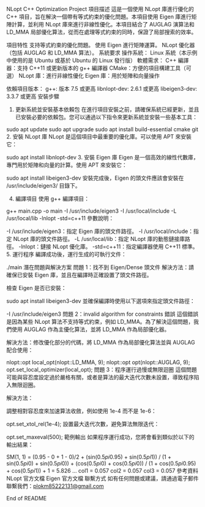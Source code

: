 NLopt C++ Optimization Project
項目描述
這是一個使用 NLopt 庫進行優化的 C++ 項目，旨在解決一個帶有等式約束的優化問題。本項目使用 Eigen 庫進行矩陣計算，並利用 NLopt 庫來進行非線性優化。本項目結合了 AUGLAG 演算法和 LD_MMA 局部優化算法，從而在處理等式約束的同時，保證了局部搜索的效率。

項目特性
支持等式約束的優化問題。
使用 Eigen 進行矩陣運算。
NLopt 優化器（包括 AUGLAG 和 LD_MMA 算法）。
系統要求
操作系統：
Linux 系統（本示例中使用的是 Ubuntu 或基於 Ubuntu 的 Linux 發行版）
軟體需求：
C++ 編譯器：支持 C++11 或更新版本的 g++ 編譯器
CMake：方便的項目構建工具（可選）
NLopt 庫：進行非線性優化
Eigen 庫：用於矩陣和向量操作

依賴項目版本：
g++: 版本 7.5 或更高
libnlopt-dev: 2.6.1 或更高
libeigen3-dev: 3.3.7 或更高
安裝步驟
1. 更新系統並安裝基本依賴包
在進行項目安裝之前，請確保系統已經更新，並且已安裝必要的依賴包。您可以通過以下指令來更新系統並安裝一些基本工具：


sudo apt update
sudo apt upgrade
sudo apt install build-essential cmake git
2. 安裝 NLopt 庫
NLopt 是這個項目中最重要的優化庫。可以使用 APT 來安裝它：


sudo apt install libnlopt-dev
3. 安裝 Eigen 庫
Eigen 是一個高效的線性代數庫，專門用於矩陣和向量的計算。使用 APT 來安裝它：


sudo apt install libeigen3-dev
安裝完成後，Eigen 的頭文件應該會安裝在 /usr/include/eigen3/ 目錄下。


4. 編譯項目
使用 g++ 編譯項目：

g++ main.cpp -o main -I /usr/include/eigen3 -I /usr/local/include -L /usr/local/lib -lnlopt -std=c++11
參數說明：

-I /usr/include/eigen3：指定 Eigen 庫的頭文件路徑。
-I /usr/local/include：指定 NLopt 庫的頭文件路徑。
-L /usr/local/lib：指定 NLopt 庫的動態鏈接庫路徑。
-lnlopt：鏈接 NLopt 優化庫。
-std=c++11：指定編譯器使用 C++11 標準。
5. 運行程序
編譯成功後，運行生成的可執行文件：

./main
潛在問題與解決方案
問題 1：找不到 Eigen/Dense 頭文件
解決方法：請確保已安裝 Eigen 庫，並且在編譯時正確設置了頭文件路徑。

檢查 Eigen 是否已安裝：

sudo apt install libeigen3-dev
並確保編譯時使用以下選項來指定頭文件路徑：

-I /usr/include/eigen3
問題 2：invalid algorithm for constraints 錯誤
這個錯誤是因為某些 NLopt 算法不支持等式約束，例如 LD_MMA。為了解決這個問題，我們使用 AUGLAG 作為主優化算法，並將 LD_MMA 作為局部優化器。

解決方法：修改優化部分的代碼，將 LD_MMA 作為局部優化算法並與 AUGLAG 配合使用：


nlopt::opt local_opt(nlopt::LD_MMA, 9);
nlopt::opt opt(nlopt::AUGLAG, 9);
opt.set_local_optimizer(local_opt);
問題 3：程序運行過慢或無限迴圈
這個問題可能與容忍度設定過於嚴格有關，或者是算法的最大迭代次數未設置，導致程序陷入無限迴圈。

解決方法：

調整相對容忍度來加速算法收斂，例如使用 1e-4 而不是 1e-6：


opt.set_xtol_rel(1e-4);
設置最大迭代次數，避免算法無限迭代：


opt.set_maxeval(500);
範例輸出
如果程序運行成功，您將會看到類似於以下的輸出結果：


SM(1, 1) = (0.95 - 0 + 1 - 0)/2 + (sin(0.5*pi*0.95) + sin(0.5*pi*1)) / (1 + sin(0.5*pi*0) + sin(0.5*pi*0)) + (cos(0.5*pi*0) + cos(0.5*pi*0)) / (1 + cos(0.5*pi*0.95) + cos(0.5*pi*1)) + 1 = 5.826
...
col1 = 0.057
col2 = 0.057
col3 = 0.057
參考資料
NLopt 官方文檔
Eigen 官方文檔
聯繫方式
如有任何問題或建議，請通過電子郵件聯繫我們：plokm85222131@gmail.com

End of README

